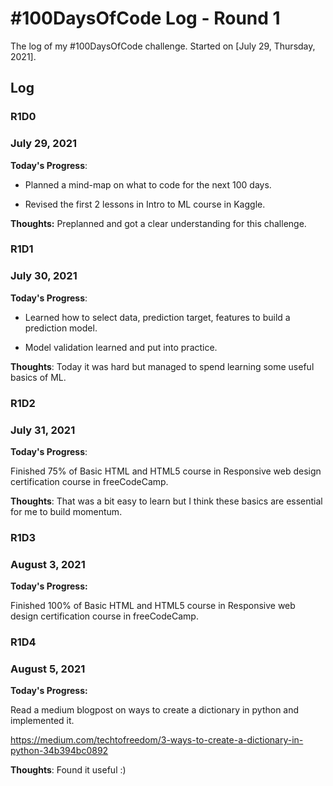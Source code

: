 # #100DaysOfCode Log - Round 1

The log of my #100DaysOfCode challenge. Started on [July 29, Thursday, 2021].

## Log

### R1D0
### July 29, 2021

**Today's Progress**:

- Planned a mind-map on what to code for the next 100 days.

- Revised the first 2 lessons in Intro to ML course in Kaggle.

**Thoughts:** Preplanned and got a clear understanding for this challenge.

### R1D1
### July 30, 2021

**Today's Progress**: 

- Learned how to select data, prediction target, features to build a prediction model.

- Model validation learned and put into practice.

**Thoughts**: Today it was hard but managed to spend learning some useful basics of ML.

### R1D2
### July 31, 2021

**Today's Progress**: 

Finished 75% of Basic HTML and HTML5 course in Responsive web design certification course in freeCodeCamp.

**Thoughts**: That was a bit easy to learn but I think these basics are essential for me to build momentum.

### R1D3
### August 3, 2021

**Today's Progress:** 

Finished 100% of Basic HTML and HTML5 course in Responsive web design certification course in freeCodeCamp.

### R1D4
### August 5, 2021

**Today's Progress:**

Read a medium blogpost on ways to create a dictionary in python and implemented it.

https://medium.com/techtofreedom/3-ways-to-create-a-dictionary-in-python-34b394bc0892

**Thoughts**: Found it useful :)

